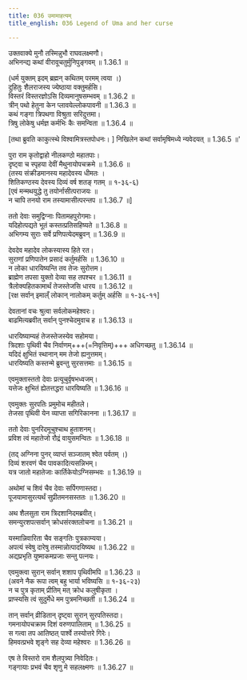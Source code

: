 ```yaml
---
title: 036 उमामाहत्यम्
title_english: 036 Legend of Uma and her curse

---
```

उक्तवाक्ये मुनौ तस्मिन्नुभौ राघवलक्ष्मणौ।  
अभिनन्द्य कथां वीरावूचतुर्मुनिपुङ्गवम् ॥ 1.36.1 ॥   

(धर्म युक्तम् इदम् ब्रह्मन् कथितम् परमम् त्वया ।)  
दुहितुः शैलराजस्य ज्येष्ठाया वक्तुमर्हसि।  
विस्तरं विस्तरज्ञोऽसि दिव्यमानुषसम्भवम् ॥ 1.36.2 ॥   
त्रीन् पथो हेतुना केन प्लावयेल्लोकपावनी ॥ 1.36.3 ॥   
कथं गङ्गा त्रिपथगा विश्रुता सरिदुत्तमा।  
त्रिषु लोकेषु धर्मज्ञ कर्मभिः कैः समन्विता ॥ 1.36.4 ॥   

[तथा ब्रुवति काकुत्स्थे विश्वामित्रस्तपोधनः।  ]
निखिलेन कथां सर्वामृषिमध्ये न्यवेदयत् ॥ 1.36.5 ॥'   

पुरा राम कृतोद्वाहो नीलकण्ठो महातपाः।  
दृष्ट्वा च स्पृहया देवीं मैथुनायोपचक्रमे ॥ 1.36.6 ॥   
(तस्य संक्रीडमानस्य महादेवस्य धीमतः ।  
शितिकण्ठस्य देवस्य दिव्यं वर्ष शतङ् गतम् ॥ १-३६-६)  
[एवं मन्मथयुद्धे तु तयोर्नासीत्पराजयः ॥  
न चापि तनयो राम तस्यामासीत्परन्तप ॥ 1.36.7 ॥]   

ततो देवाः समुद्विग्नाः पितामहपुरोगमाः।  
यदिहोत्पद्यते भूतं कस्तत्प्रतिसहिष्यते ॥ 1.36.8 ॥   
अभिगम्य सुराः सर्वे प्रणिपत्येदमब्रुवन् ॥ 1.36.9 ॥   

देवदेव महादेव लोकस्यास्य हिते रत।  
सुराणां प्रणिपातेन प्रसादं कर्तुमर्हसि ॥ 1.36.10 ॥   
न लोका धारयिष्यन्ति तव तेजः सुरोत्तम।  
ब्राह्मेण तपसा युक्तो देव्या सह तपश्चर ॥ 1.36.11 ॥   
त्रैलोक्यहितकामार्थं तेजस्तेजसि धारय ॥ 1.36.12 ॥   
[रक्ष सर्वान् इमाल्ँ लोकान् नालोकम् कर्तुम् अर्हसि ॥ १-३६-११]  

देवतानां वचः श्रुत्वा सर्वलोकमहेश्वरः।  
बाढमित्यब्रवीत् सर्वान् पुनश्चेदमुवाच ह ॥ 1.36.13 ॥   

धारयिष्याम्यहं तेजस्तेजस्येव सहोमया।  
त्रिदशाः पृथिवी चैव निर्वाणम्+++(=निवृत्तिम्)+++ अधिगच्छतु ॥ 1.36.14 ॥   
यदिदं क्षुभितं स्थानान् मम तेजो ह्यनुत्तमम्।  
धारयिष्यति कस्तन्मे ब्रुवन्तु सुरसत्तमाः ॥ 1.36.15 ॥   

एवमुक्तास्ततो देवाः प्रत्यूचुर्वृषभध्वजम्।  
यत्तेजः क्षुभितं ह्येतत्तद्धरा धारयिष्यति ॥ 1.36.16 ॥   

एवमुक्तः सुरपतिः प्रमुमोच महीतले।  
तेजसा पृथिवी येन व्याप्ता सगिरिकानना ॥ 1.36.17 ॥   

ततो देवाः पुनरिदमूचुश्चाथ हुताशनम्।  
प्रविश त्वं महातेजो रौद्रं वायुसमन्वितः ॥ 1.36.18 ॥   

(तद् अग्निना पुनर् व्याप्तं सञ्जातम् श्वेत पर्वतम् ।)  
दिव्यं शरवणं चैव पावकादित्यसन्निभम्।  
यत्र जातो महातेजाः कार्तिकेयोऽग्निसम्भवः ॥ 1.36.19 ॥   

अथोमां च शिवं चैव देवाः सर्पिगणास्तदा।  
पूजयामासुरत्यर्थं सुप्रीतमनसस्ततः ॥ 1.36.20 ॥   

अथ शैलसुता राम त्रिदशानिदमब्रवीत्।  
समन्युरशपत्सर्वान् क्रोधसंरक्तलोचना ॥ 1.36.21 ॥   

यस्मान्निवारिता चैव सङ्गतिः पुत्रकाम्यया।  
अपत्यं स्वेषु दारेषु तस्मान्नोत्पादयिष्यथ ॥ 1.36.22 ॥   
अद्यप्रभृति युष्माकमप्रजाः सन्तु पत्नयः।  

एवमुक्त्वा सुरान् सर्वान् शशाप पृथिवीमपि ॥ 1.36.23 ॥   
(अवने नैक रूपा त्वम् बहु भार्या भविष्यसि ॥ १-३६-२३)  
न च पुत्र कृताम् प्रीतिम् मत् क्रोध कलुषीकृता ।  
प्राप्स्यसि त्वं सुदुर्मेधे मम पुत्रमनिच्छती ॥ 1.36.24 ॥   

तान् सर्वान् व्रीडितान् दृष्ट्वा सुरान् सुरपतिस्तदा।  
गमनायोपचक्राम दिशं वरुणपालिताम् ॥ 1.36.25 ॥   
स गत्वा तप आतिष्ठत् पार्श्वे तस्योत्तरे गिरेः।  
हिमवत्प्रभवे शृङ्गे सह देव्या महेश्वरः ॥ 1.36.26 ॥   

एष ते विस्तरो राम शैलपुत्र्या निवेदितः।  
गङ्गायाः प्रभवं चैव शृणु मे सहलक्ष्मणः ॥ 1.36.27 ॥   